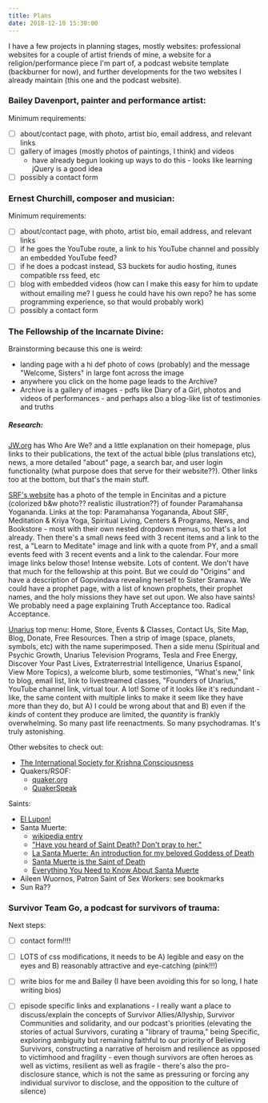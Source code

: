 ```yaml
---
title: Plans
date: 2018-12-10 15:30:00
---
```


I have a few projects in planning stages, mostly websites: professional websites for a couple of artist friends of mine, a website for a religion/performance piece I'm part of, a podcast website template (backburner for now), and further developments for the two websites I already maintain (this one and the podcast website).

### Bailey Davenport, painter and performance artist:

Minimum requirements:
- [ ] about/contact page, with photo, artist bio, email address, and relevant links
- [ ] gallery of images (mostly photos of paintings, I think) and videos
    - have already begun looking up ways to do this - looks like learning jQuery is a good idea
- [ ] possibly a contact form

### Ernest Churchill, composer and musician:

Minimum requirements:
- [ ] about/contact page, with photo, artist bio, email address, and relevant links
- [ ] if he goes the YouTube route, a link to his YouTube channel and possibly an embedded YouTube feed?
- [ ] if he does a podcast instead, S3 buckets for audio hosting, itunes compatible rss feed, etc
- [ ] blog with embedded videos (how can I make this easy for him to update without emailing me? I guess he could have his own repo? he has some programming experience, so that would probably work)
- [ ] possibly a contact form

### The Fellowship of the Incarnate Divine:

Brainstorming because this one is weird:
- landing page with a hi def photo of cows (probably) and the message "Welcome, Sisters" in large font across the image
- anywhere you click on the home page leads to the Archive?
- Archive is a gallery of images - pdfs like Diary of a Girl, photos and videos of performances - and perhaps also a blog-like list of testimonies and truths

##### Research:
[JW.org](https://www.jw.org) has Who Are We? and a little explanation on their homepage, plus links to their publications, the text of the actual bible (plus translations etc), news, a more detailed "about" page, a search bar, and user login functionality (what purpose does that serve for their website??). Other links too at the bottom, but that's the main stuff.

[SRF's website](https://www.yogananda-srf.org) has a photo of the temple in Encinitas and a picture (colorized b&w photo?? realistic illustration??) of founder Paramahansa Yogananda. Links at the top: Paramahansa Yogananda, About SRF, Meditation & Kriya Yoga, Spiritual Living, Centers & Programs, News, and Bookstore - most with their own nested dropdown menus, so that's a lot already. Then there's a small news feed with 3 recent items and a link to the rest, a "Learn to Meditate" image and link with a quote from PY, and a small events feed with 3 recent events and a link to the calendar. Four more image links below those! Intense website. Lots of content. We don't have that much for the fellowship at this point. But we could do "Origins" and have a description of Gopvindava revealing herself to Sister Sramava. We could have a prophet page, with a list of known prophets, their prophet names, and the holy missions they have set out upon. We also have saints! We probably need a page explaining Truth Acceptance too. Radical Acceptance.

[Unarius](https://www.unarius.org/) top menu: Home, Store, Events & Classes, Contact Us, Site Map, Blog, Donate, Free Resources. Then a strip of image (space, planets, symbols, etc) with the name superimposed. Then a side menu (Spiritual and Psychic Growth, Unarius Television Programs, Tesla and Free Energy, Discover Your Past Lives, Extraterrestrial Intelligence, Unarius Espanol, View More Topics), a welcome blurb, some testimonies, "What's new," link to blog, email list, link to livestreamed classes, "Founders of Unarius," YouTube channel link, virtual tour. A lot! Some of it looks like it's redundant - like, the same content with multiple links to make it seem like they have more than they do, but A) I could be wrong about that and B) even if the *kinds* of content they produce are limited, the *quantity* is frankly overwhelming. So many past life reenactments. So many psychodramas. It's truly astonishing.

Other websites to check out:
- [The International Society for Krishna Consciousness](https://iskcon.org/)
- Quakers/RSOF: 
    - [quaker.org](http://quaker.org/)
    - [QuakerSpeak](http://quakerspeak.com/)

Saints:
- [El Lupon!](https://ellupon.wordpress.com/)
- Santa Muerte:
    - [wikipedia entry](https://en.wikipedia.org/wiki/Santa_Muerte)
    - ["Have you heard of Saint Death? Don't pray to her."](https://www.catholicnewsagency.com/news/have-you-heard-of-saint-death-dont-pray-to-her-38884)
    - [La Santa Muerte: An introduction for my beloved Goddess of Death](http://www.brujonegrobrujeria.com/page/page/2215114.htm)
    - [Santa Muerte is the Saint of Death](http://traceyrollin.com/who-is-santa-muerte/)
    - [Everything You Need to Know About Santa Muerte](https://theculturetrip.com/north-america/mexico/articles/everything-you-need-to-know-about-santa-muerte/)
- Aileen Wuornos, Patron Saint of Sex Workers: see bookmarks
- Sun Ra??

### Survivor Team Go, a podcast for survivors of trauma:

Next steps:
- [ ] contact form!!!!
- [ ] LOTS of css modifications, it needs to be A) legible and easy on the eyes and B) reasonably attractive and eye-catching (pink!!!)
- [ ] write bios for me and Bailey (I have been avoiding this for so long, I hate writing bios)
- [ ] episode specific links and explanations - I really want a place to discuss/explain the concepts of Survivor Allies/Allyship, Survivor Communities and solidarity, and our podcast's priorities (elevating the stories of actual Survivors, curating a "library of trauma," being Specific, exploring ambiguity but remaining faithful to our priority of Believing Survivors, constructing a narrative of heroism and resilience as opposed to victimhood and fragility - even though survivors are often heroes as well as victims, resilient as well as fragile - there's also the pro-disclosure stance, which is not the same as pressuring or forcing any individual survivor to disclose, and the opposition to the culture of silence)

